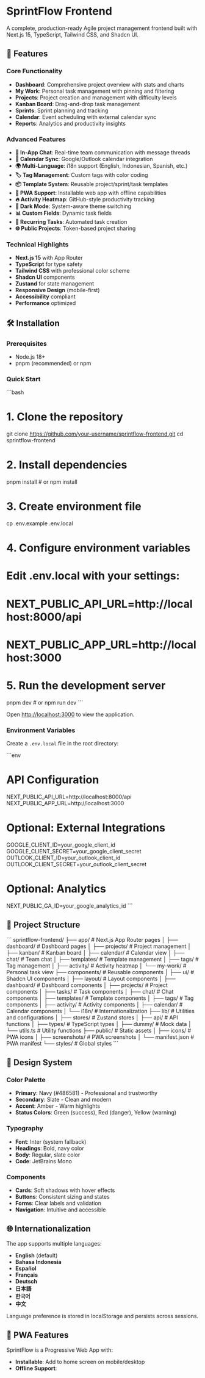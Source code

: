 # SprintFlow Frontend

A complete, production-ready Agile project management frontend built with Next.js 15, TypeScript, Tailwind CSS, and Shadcn UI.

## 🚀 Features

### Core Functionality

- **Dashboard**: Comprehensive project overview with stats and charts
- **My Work**: Personal task management with pinning and filtering
- **Projects**: Project creation and management with difficulty levels
- **Kanban Board**: Drag-and-drop task management
- **Sprints**: Sprint planning and tracking
- **Calendar**: Event scheduling with external calendar sync
- **Reports**: Analytics and productivity insights

### Advanced Features

- **💬 In-App Chat**: Real-time team communication with message threads
- **📆 Calendar Sync**: Google/Outlook calendar integration
- **🌍 Multi-Language**: i18n support (English, Indonesian, Spanish, etc.)
- **🏷️ Tag Management**: Custom tags with color coding
- **📦 Template System**: Reusable project/sprint/task templates
- **📱 PWA Support**: Installable web app with offline capabilities
- **🔥 Activity Heatmap**: GitHub-style productivity tracking
- **🎨 Dark Mode**: System-aware theme switching
- **📊 Custom Fields**: Dynamic task fields
- **🔄 Recurring Tasks**: Automated task creation
- **🌐 Public Projects**: Token-based project sharing

### Technical Highlights

- **Next.js 15** with App Router
- **TypeScript** for type safety
- **Tailwind CSS** with professional color scheme
- **Shadcn UI** components
- **Zustand** for state management
- **Responsive Design** (mobile-first)
- **Accessibility** compliant
- **Performance** optimized

## 🛠️ Installation

### Prerequisites

- Node.js 18+
- pnpm (recommended) or npm

### Quick Start

\`\`\`bash

# 1. Clone the repository

git clone https://github.com/your-username/sprintflow-frontend.git
cd sprintflow-frontend

# 2. Install dependencies

pnpm install # or npm install

# 3. Create environment file

cp .env.example .env.local

# 4. Configure environment variables

# Edit .env.local with your settings:

# NEXT_PUBLIC_API_URL=http://localhost:8000/api

# NEXT_PUBLIC_APP_URL=http://localhost:3000

# 5. Run the development server

pnpm dev # or npm run dev
\`\`\`

Open [http://localhost:3000](http://localhost:3000) to view the application.

### Environment Variables

Create a `.env.local` file in the root directory:

\`\`\`env

# API Configuration

NEXT_PUBLIC_API_URL=http://localhost:8000/api
NEXT_PUBLIC_APP_URL=http://localhost:3000

# Optional: External Integrations

GOOGLE_CLIENT_ID=your_google_client_id
GOOGLE_CLIENT_SECRET=your_google_client_secret
OUTLOOK_CLIENT_ID=your_outlook_client_id
OUTLOOK_CLIENT_SECRET=your_outlook_client_secret

# Optional: Analytics

NEXT_PUBLIC_GA_ID=your_google_analytics_id
\`\`\`

## 📁 Project Structure

\`\`\`
sprintflow-frontend/
├── app/ # Next.js App Router pages
│ ├── dashboard/ # Dashboard pages
│ ├── projects/ # Project management
│ ├── kanban/ # Kanban board
│ ├── calendar/ # Calendar view
│ ├── chat/ # Team chat
│ ├── templates/ # Template management
│ ├── tags/ # Tag management
│ ├── activity/ # Activity heatmap
│ └── my-work/ # Personal task view
├── components/ # Reusable components
│ ├── ui/ # Shadcn UI components
│ ├── layout/ # Layout components
│ ├── dashboard/ # Dashboard components
│ ├── projects/ # Project components
│ ├── tasks/ # Task components
│ ├── chat/ # Chat components
│ ├── templates/ # Template components
│ ├── tags/ # Tag components
│ ├── activity/ # Activity components
│ ├── calendar/ # Calendar components
│ └── i18n/ # Internationalization
├── lib/ # Utilities and configurations
│ ├── stores/ # Zustand stores
│ ├── api/ # API functions
│ ├── types/ # TypeScript types
│ ├── dummy/ # Mock data
│ └── utils.ts # Utility functions
├── public/ # Static assets
│ ├── icons/ # PWA icons
│ ├── screenshots/ # PWA screenshots
│ └── manifest.json # PWA manifest
└── styles/ # Global styles
\`\`\`

## 🎨 Design System

### Color Palette

- **Primary**: Navy (#486581) - Professional and trustworthy
- **Secondary**: Slate - Clean and modern
- **Accent**: Amber - Warm highlights
- **Status Colors**: Green (success), Red (danger), Yellow (warning)

### Typography

- **Font**: Inter (system fallback)
- **Headings**: Bold, navy color
- **Body**: Regular, slate color
- **Code**: JetBrains Mono

### Components

- **Cards**: Soft shadows with hover effects
- **Buttons**: Consistent sizing and states
- **Forms**: Clear labels and validation
- **Navigation**: Intuitive and accessible

## 🌐 Internationalization

The app supports multiple languages:

- **English** (default)
- **Bahasa Indonesia**
- **Español**
- **Français**
- **Deutsch**
- **日本語**
- **한국어**
- **中文**

Language preference is stored in localStorage and persists across sessions.

## 📱 PWA Features

SprintFlow is a Progressive Web App with:

- **Installable**: Add to home screen on mobile/desktop
- **Offline Support**:
